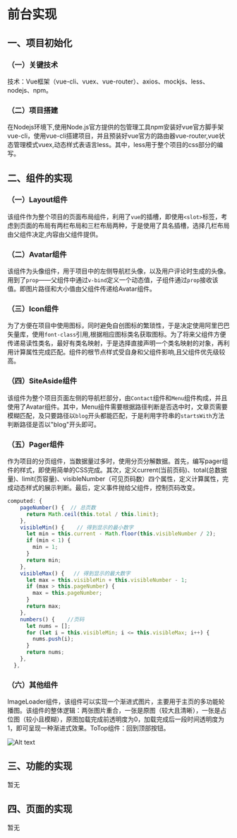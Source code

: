 # 前台实现

## 一、项目初始化

### （一）关键技术
技术：Vue框架（vue-cli、vuex、vue-router）、axios、mockjs、less、nodejs、npm。

### （二）项目搭建
在Nodejs环境下,使用Node.js官方提供的包管理工具npm安装好vue官方脚手架vue-cli，使用vue-cli搭建项目，并且预装好vue官方的路由器vue-router,vue状态管理模式vuex,动态样式表语言less。其中，less用于整个项目的css部分的编写。

## 二、组件的实现

### （一）Layout组件
该组件作为整个项目的页面布局组件，利用了`vue`的插槽，即使用`<slot>`标签，考虑到页面的布局有两栏布局和三栏布局两种，于是使用了具名插槽，选择几栏布局由父组件决定,内容由父组件提供。

### （二）Avatar组件
该组件为头像组件，用于项目中的左侧导航栏头像，以及用户评论时生成的头像。用到了`prop`——父组件中通过`v-bind`定义一个动态值，子组件通过`prop`接收该值。即图片路径和大小值由父组件传递给Avatar组件。

### （三）Icon组件
为了方便在项目中使用图标，同时避免自创图标的繁琐性，于是决定使用阿里巴巴矢量库，使用`font-class`引用,根据相应图标类名获取图标。为了将来父组件方便传递易读性类名，最好有类名映射，于是选择直接声明一个类名映射的对象，再利用计算属性完成匹配。组件的根节点样式受自身和父组件影响,且父组件优先级较高。

### （四）SiteAside组件
该组件为整个项目页面左侧的导航栏部分，由`Contact`组件和`Menu`组件构成，并且使用了Avatar组件。其中，Menu组件需要根据路径判断是否选中时，文章页需要模糊匹配，及只要路径以`blog`开头都能匹配，于是利用字符串的`startsWith`方法判断路径是否以"blog"开头即可。

### （五）Pager组件
作为项目的分页组件，当数据量过多时，使用分页分解数据。首先，编写pager组件的样式，即使用简单的CSS完成。其次，定义current(当前页码)、total(总数据量)、limit(页容量)、visibleNumber（可见页码数）四个属性，定义计算属性，完成动态样式的展示判断。最后，定义事件抛给父组件，控制页码改变。
```js
computed: {
    pageNumber() {  // 总页数
      return Math.ceil(this.total / this.limit);
    },
    visibleMin() {    // 得到显示的最小数字
      let min = this.current - Math.floor(this.visibleNumber / 2);
      if (min < 1) {
        min = 1;
      }
      return min;
    },
    visibleMax() {   // 得到显示的最大数字
      let max = this.visibleMin + this.visibleNumber - 1;
      if (max > this.pageNumber) {
        max = this.pageNumber;
      }
      return max;
    },
    numbers() {    //页码
      let nums = [];
      for (let i = this.visibleMin; i <= this.visibleMax; i++) {
        nums.push(i);
      }
      return nums;
    },
  },
```

### （六）其他组件
ImageLoader组件，该组件可以实现一个渐进式图片，主要用于主页的多功能轮播图。该组件的整体逻辑：两张图片重合，一张是原图（较大且清晰），一张是占位图（较小且模糊），原图加载完成前透明度为0，加载完成后一段时间透明度为1，即可呈现一种渐进式效果。ToTop组件：回到顶部按钮。

![Alt text](https://cdn.jsdelivr.net/gh/dyx990803/my-images@main/notes/top组件.png "Top组件")

## 三、功能的实现
暂无

## 四、页面的实现   
暂无